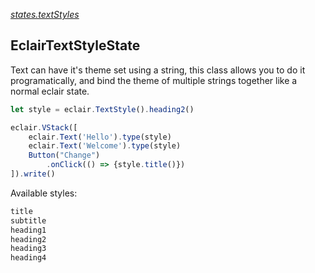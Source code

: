[_states.textStyles_](https://github.com/SamGarlick/Eclair/tree/main/src/states/textStyles.js)
## EclairTextStyleState
Text can have it's theme set using a string, this class allows you to do it programatically, and bind the theme of multiple strings together like a normal eclair state.

```javascript
let style = eclair.TextStyle().heading2()

eclair.VStack([
    eclair.Text('Hello').type(style)
    eclair.Text('Welcome').type(style)
    Button("Change")
        .onClick(() => {style.title()})
]).write()

```
Available styles:
```javascript
title
subtitle
heading1
heading2
heading3
heading4
```
